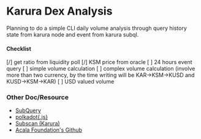 # Karura Dex Analysis

Planning to do a simple CLI daily volume analysis through query history state from karura node and event from karura subql.

#### Checklist
[/] get ratio from liquidity poll
[/] KSM price from oracle
[ ] 24 hours event query
[ ] simple volume calculation
[ ] complex volume calculation (involve more than two currency, by the time writing will be KAR->KSM->KUSD and KUSD->KSM->KAR)
[ ] USD valued volume

### Other Doc/Resource
- [SubQuery](https://explorer.subquery.network/subquery/AcalaNetwork/karura)
- [polkadot{.js}](https://polkadot.js.org/docs/api/start/)
- [Subscan (Karura)](https://karura.subscan.io)
- [Acala Foundation's Github](https://github.com/AcalaNetwork)
